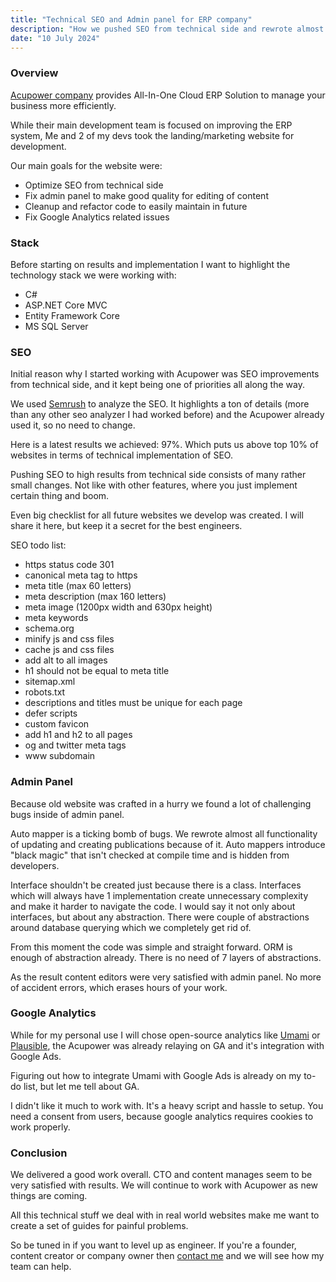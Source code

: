 ```yaml
---
title: "Technical SEO and Admin panel for ERP company"
description: "How we pushed SEO from technical side and rewrote almost whole admin panel."
date: "10 July 2024"
---
```


### Overview

<a href="https://acupower.co.uk/" target="_blank">Acupower company</a> provides All-In-One Cloud ERP Solution to manage your business more efficiently.

While their main development team is focused on improving the ERP system,
Me and 2 of my devs took the landing/marketing website for development.

Our main goals for the website were:

- Optimize SEO from technical side
- Fix admin panel to make good quality for editing of content
- Cleanup and refactor code to easily maintain in future
- Fix Google Analytics related issues

### Stack

Before starting on results and implementation I want to highlight the technology stack we were working with:

- C#
- ASP.NET Core MVC
- Entity Framework Core
- MS SQL Server

### SEO

Initial reason why I started working with Acupower was SEO improvements from technical side, and it kept being one of priorities all along the way.

We used <a href="https://www.semrush.com/" target="_blank">Semrush</a> to analyze the SEO. It highlights a ton of details (more than any other seo analyzer I had worked before) and the Acupower already used it, so no need to change.

Here is a latest results we achieved: 97%. Which puts us above top 10% of websites in terms of technical implementation of SEO.

<!-- ![Semrush results](./seo.jpg) -->

Pushing SEO to high results from technical side consists of many rather small changes. Not like with other features, where you just implement certain thing and boom.

Even big checklist for all future websites we develop was created. I will share it here, but keep it a secret for the best engineers.

SEO todo list:

- https status code 301
- canonical meta tag to https
- meta title (max 60 letters)
- meta description (max 160 letters)
- meta image (1200px width and 630px height)
- meta keywords
- schema.org
- minify js and css files
- cache js and css files
- add alt to all images
- h1 should not be equal to meta title
- sitemap.xml
- robots.txt
- descriptions and titles must be unique for each page
- defer scripts
- custom favicon
- add h1 and h2 to all pages
- og and twitter meta tags
- www subdomain

### Admin Panel

Because old website was crafted in a hurry we found a lot of challenging bugs inside of admin panel.

Auto mapper is a ticking bomb of bugs. We rewrote almost all functionality of updating and creating publications because of it.
Auto mappers introduce "black magic" that isn't checked at compile time and is hidden from developers.

Interface shouldn't be created just because there is a class. Interfaces which will always have 1 implementation create unnecessary complexity and make it harder to navigate the code.
I would say it not only about interfaces, but about any abstraction. There were couple of abstractions around database querying which we completely get rid of.

From this moment the code was simple and straight forward. ORM is enough of abstraction already. There is no need of 7 layers of abstractions.

As the result content editors were very satisfied with admin panel. No more of accident errors, which erases hours of your work.

### Google Analytics

While for my personal use I will chose open-source analytics like <a href="https://umami.is/" target="_blank">Umami</a> or <a href="https://plausible.io/" target="_blank">Plausible</a>, the Acupower was already relaying on GA and it's integration with Google Ads.

Figuring out how to integrate Umami with Google Ads is already on my to-do list, but let me tell about GA.

I didn't like it much to work with. It's a heavy script and hassle to setup. You need a consent from users, because google analytics requires cookies to work properly.

### Conclusion

We delivered a good work overall. CTO and content manages seem to be very satisfied with results. We will continue to work with Acupower as new things are coming.

All this technical stuff we deal with in real world websites make me want to create a set of guides for painful problems.

So be tuned in if you want to level up as engineer. If you're a founder, content creator or company owner then [contact me](/#contact) and we will see how my team can help.
